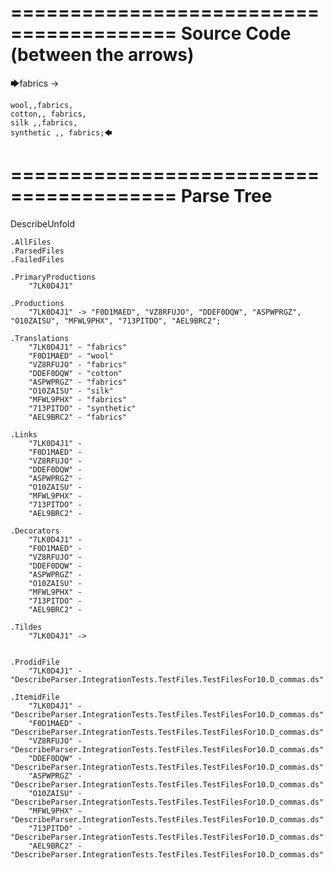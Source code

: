 ========================================
Source Code (between the arrows)
========================================

🡆fabrics ->

	wool,,fabrics,
	cotton,, fabrics,
	silk ,,fabrics,
	synthetic ,, fabrics;🡄

========================================
Parse Tree
========================================
DescribeUnfold

    .AllFiles
    .ParsedFiles
    .FailedFiles

    .PrimaryProductions
        "7LK0D4J1" 

    .Productions
        "7LK0D4J1" -> "F0D1MAED", "VZ8RFUJO", "DDEF0DQW", "ASPWPRGZ", "O10ZAISU", "MFWL9PHX", "713PITDO", "AEL9BRC2";

    .Translations
        "7LK0D4J1" - "fabrics"
        "F0D1MAED" - "wool"
        "VZ8RFUJO" - "fabrics"
        "DDEF0DQW" - "cotton"
        "ASPWPRGZ" - "fabrics"
        "O10ZAISU" - "silk"
        "MFWL9PHX" - "fabrics"
        "713PITDO" - "synthetic"
        "AEL9BRC2" - "fabrics"

    .Links
        "7LK0D4J1" - 
        "F0D1MAED" - 
        "VZ8RFUJO" - 
        "DDEF0DQW" - 
        "ASPWPRGZ" - 
        "O10ZAISU" - 
        "MFWL9PHX" - 
        "713PITDO" - 
        "AEL9BRC2" - 

    .Decorators
        "7LK0D4J1" - 
        "F0D1MAED" - 
        "VZ8RFUJO" - 
        "DDEF0DQW" - 
        "ASPWPRGZ" - 
        "O10ZAISU" - 
        "MFWL9PHX" - 
        "713PITDO" - 
        "AEL9BRC2" - 

    .Tildes
        "7LK0D4J1" -> 


    .ProdidFile
        "7LK0D4J1" - "DescribeParser.IntegrationTests.TestFiles.TestFilesFor10.D_commas.ds"

    .ItemidFile
        "7LK0D4J1" - "DescribeParser.IntegrationTests.TestFiles.TestFilesFor10.D_commas.ds"
        "F0D1MAED" - "DescribeParser.IntegrationTests.TestFiles.TestFilesFor10.D_commas.ds"
        "VZ8RFUJO" - "DescribeParser.IntegrationTests.TestFiles.TestFilesFor10.D_commas.ds"
        "DDEF0DQW" - "DescribeParser.IntegrationTests.TestFiles.TestFilesFor10.D_commas.ds"
        "ASPWPRGZ" - "DescribeParser.IntegrationTests.TestFiles.TestFilesFor10.D_commas.ds"
        "O10ZAISU" - "DescribeParser.IntegrationTests.TestFiles.TestFilesFor10.D_commas.ds"
        "MFWL9PHX" - "DescribeParser.IntegrationTests.TestFiles.TestFilesFor10.D_commas.ds"
        "713PITDO" - "DescribeParser.IntegrationTests.TestFiles.TestFilesFor10.D_commas.ds"
        "AEL9BRC2" - "DescribeParser.IntegrationTests.TestFiles.TestFilesFor10.D_commas.ds"

